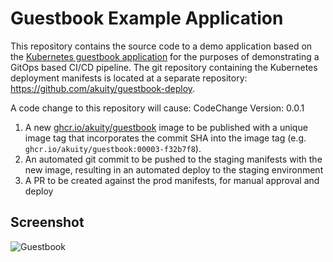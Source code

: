 # Guestbook Example Application

This repository contains the source code to a demo application based on the [Kubernetes guestbook application](https://github.com/kubernetes/examples/tree/master/guestbook-go) for the purposes of demonstrating a GitOps based CI/CD pipeline. The git repository containing the Kubernetes deployment manifests is located at a separate repository: https://github.com/akuity/guestbook-deploy. 

A code change to this repository will cause:
CodeChange Version: 0.0.1

1. A new [ghcr.io/akuity/guestbook](https://github.com/akuity/guestbook/pkgs/container/guestbook) image to be published with a unique image tag that incorporates the commit SHA into the image tag (e.g. `ghcr.io/akuity/guestbook:00003-f32b7f8`).
1. An automated git commit to be pushed to the staging manifests with the new image, resulting in an automated deploy to the staging environment
1. A PR to be created against the prod manifests, for manual approval and deploy

## Screenshot

![Guestbook](guestbook-page.png)

